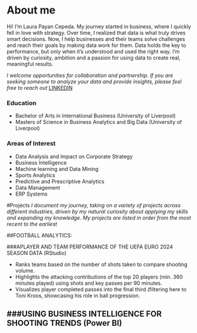 # About me 
Hi! I’m Laura Payan Cepeda. My journey started in business, where I quickly fell in love with strategy. Over time, I realized that data is what truly drives smart decisions. Now, I help businesses and their teams solve challenges and reach their goals by making data work for them. Data holds the key to performance, but only when it’s understood and used the right way. I’m driven by curiosity, ambition and a passion for using data to create real, meaningful results. 

*I welcome opportunities for collaboration and partnership. If you are seeking someone to analyze your data and provide insights, please feel free to reach out* [LINKEDIN](www.linkedin.com/in/laura-payan-cepeda/) 

### Education 
- Bachelor of Arts in International Business (University of Liverpool)
- Masters of Science in Business Analytics and Big Data (University of Liverpool) 

### Areas of Interest 
- Data Analysis and Impact on Corporate Strategy 
- Business Intelligence 
- Machine learning and Data Mining 
- Sports Analytics 
- Predictive and Prescriptive Analytics
- Data Management
- ERP Systems

#Projects 
*I document my journey, taking on a variety of projects across different industries, driven by my natural curiosity about applying my skills and expanding my knowledge. My projects are listed in order from the most recent to the earliest*

##FOOTBALL ANALYTICS: 

###APLAYER AND TEAM PERFORMANCE OF THE UEFA EURO 2024 SEASON DATA (RStudio)
- Ranks teams based on the number of shots taken to compare shooting volume.
- Highlights the attacking contributions of the top 20 players (min. 360 minutes played) using shots and key passes per 90 minutes.
- Visualizes player completed passes into the final third (filtering here to Toni Kroos, showcasing his role in ball progression.

###USING BUSINESS INTELLIGENCE FOR SHOOTING TRENDS (Power BI)
- 


